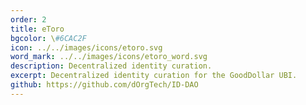 ```yaml
---
order: 2
title: eToro
bgcolor: \#6CAC2F
icon: ../../images/icons/etoro.svg
word_mark: ../../images/icons/etoro_word.svg
description: Decentralized identity curation.
excerpt: Decentralized identity curation for the GoodDollar UBI.
github: https://github.com/dOrgTech/ID-DAO
---
```

